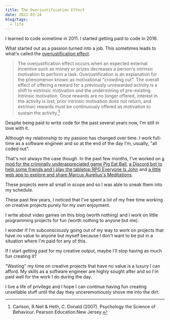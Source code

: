 ```yaml
---
title: The Overjustification Effect
date: 2022-03-24
blog/tags:
  - life
---
```


I learned to code sometime in 2011. I started getting paid to code in 2016.

What started out as a passion turned into a job. This sometimes leads to what's
called the
[overjustification effect](https://en.wikipedia.org/wiki/Overjustification_effect).

> The overjustification effect occurs when an expected external incentive such
> as money or prizes decreases a person's intrinsic motivation to perform a
> task. Overjustification is an explanation for the phenomenon known as
> motivational "crowding out". The overall effect of offering a reward for a
> previously unrewarded activity is a shift to extrinsic motivation and the
> undermining of pre-existing intrinsic motivation. Once rewards are no longer
> offered, interest in the activity is lost; prior intrinsic motivation does not
> return, and extrinsic rewards must be continuously offered as motivation to
> sustain the activity.[^1]

Despite being paid to write code for the past several years now, I'm still in
love with it.

Although my relationship to my passion has changed over time. I work full-time
as a software engineer and so at the end of the day I'm, usually, "all coded
out".

That's not always the case though. In the past few months, I've worked on
[a mod for the criminally underappreciated game Pig Eat Ball](https://github.com/strategineer/speedrun-tools-peb),
[a Discord bot to help some friends and I play the tabletop RPG Everyone Is John](https://github.com/strategineer/discord-bot)
and
[a little web app to explore and share Marcus Aurelius's Meditations](/blog/2022-01-26/).

These projects were all small in scope and so I was able to sneak them into my
schedule.

These past few years, I noticed that I've spent a lot of my free time working on
creative projects purely for my own enjoyment.

I write about video games on this blog (worth nothing) and I work on little
programming projects for fun (worth nothing to anyone but me).

I wonder if I'm subconsciously going out of my way to work on projects that have
no value to anyone but myself because I don't want to be put in a situation
where I'm paid for any of this.

If I start getting paid for my creative output, maybe I'll stop having as much
fun creating it?

"Wasting" my time on creative projects that have no value is a luxury I can
afford. My skills as a software engineer are highly sought after and so I'm paid
well for the work I do during the day.

I live a life of privilege and I hope I can continue having fun creating
unsellable stuff until the day they unceremoniously shove me into the dirt.

[^1]:
    Carlson, R.Neil & Heth, C. Donald (2007). Psychology the Science of
    Behaviour. Pearson Education:New Jersey.

